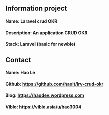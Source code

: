 ## Information project
#### Name: Laravel crud OKR
#### Description: An application CRUD OKR
#### Stack: Laravel (basic for newbie)

## Contact
#### Name: Hao Le
#### Github: https://github.com/haolt/lrv-crud-okr
#### Blog: https://haodev.wordpress.com
#### Viblo: https://viblo.asia/u/hao3004
